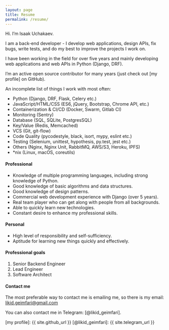 ```yaml
---
layout: page
title: Resume
permalink: /resume/
---
```


Hi. I’m Isaak Uchakaev.

I am a back-end developer - I develop web applications, design APIs, fix bugs, write tests, 
and do my best to improve the projects I work on.

I have been working in the field for over five years and mainly developing web applications and 
web APIs in Python (Django, DRF).

I’m an active open source contributor for many years (just check out [my profile] on GitHub).

An incomplete list of things I work with most often:

* Python (Django, DRF, Flask, Celery etc.)
* JavaScript/HTML/CSS (ES6, jQuery, Bootstrap, Chrome API, etc.)
* Containerization & CI/CD (Docker, Swarm, Gitlab CI)
* Monitoring (Sentry)
* Database (SQL, SQLite, PostgresSQL)
* Key/Value (Redis, Memcached)
* VCS (Git, git-flow)
* Code Quality (pycodestyle, black, isort, mypy, eslint etc.)
* Testing (Selenium, unittest, hypothesis, py.test, jest etc.)
* Others (Nginx, Nginx Unit, RabbitMQ, AWS/S3, Heroku, IPFS)
* *nix (Linux, macOS, coreutils)

#### Professional

* Knowledge of multiple programming languages, including strong knowledge of Python.
* Good knowledge of basic algorithms and data structures.
* Good knowledge of design patterns.
* Commercial web development experience with Django (over 5 years).
* Real team player who can get along with people from all backgrounds.
* Able to quickly learn new technologies.
* Constant desire to enhance my professional skills.

#### Personal

* High level of responsibility and self-sufficiency.
* Aptitude for learning new things quickly and effectively.

#### Professional goals 

1. Senior Backend Engineer
2. Lead Engineer
3. Software Architect

#### Contact me

The most preferable way to contact me is emailing me, so there is my
email: <a href="mailto:likid.geimfari@gmail.com">likid.geimfari@gmail.com</a>

You can also contact me in Telegram: [@likid_geimfari].

[my profile]: {{ site.github_url }}
[@likid_geimfari]: {{ site.telegram_url }}

